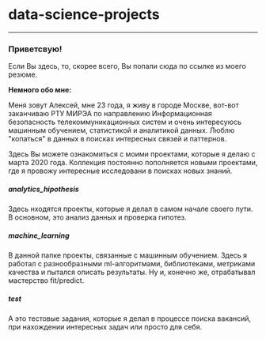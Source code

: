 # data-science-projects
---
### Приветсвую!
 
Если Вы здесь, то, скорее всего, Вы попали сюда по ссылке из моего резюме.

**Немного обо мне:**

Меня зовут Алексей, мне 23 года, я живу в городе Москве, вот-вот заканчиваю РТУ МИРЭА по направлению Информационная безопасность телекоммуникационных систем и очень интересуюсь машинным обучением, статистикой и аналитикой данных. Люблю "копаться" в данных в поисках интересных связей и паттернов.

Здесь Вы можете ознакомиться с моими проектами, которые я делаю с марта 2020 года. Коллекция постоянно пополняется новыми проектами, где я провожу интересные исследовани в поисках новых знаний.

##### analytics_hipothesis 
Здесь нходятся проекты, которые я делал в самом начале своего пути. В основном, это анализ данных и проверка гипотез.

##### machine_learning
В данной папке проекты, связанные с машинным обучением. Здесь я работал с разнообразными ml-алгоритмами, библиотеками, метриками качества и пытался описать результаты. Ну и, конечно же, отрабатывал мастерство fit/predict.

##### test
А это тестовые задания, которые я делал в процессе поиска вакансий, при нахождении интересных задач или просто для себя.